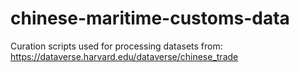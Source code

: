 # chinese-maritime-customs-data
 Curation scripts used for processing datasets from: https://dataverse.harvard.edu/dataverse/chinese_trade
